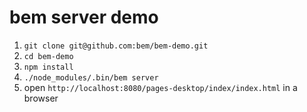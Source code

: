 bem server demo
===============

1. `git clone git@github.com:bem/bem-demo.git`
2. `cd bem-demo`
3. `npm install`
4. `./node_modules/.bin/bem server`
5. open `http://localhost:8080/pages-desktop/index/index.html` in a browser
